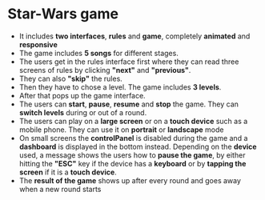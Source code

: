# Star-Wars game

- It includes **two interfaces**, **rules** and **game**, completely **animated** and **responsive**
- The game includes **5 songs** for different stages.
- The users get in the rules interface first where they can read three screens of rules by clicking **"next"** and **"previous"**.
- They can also **"skip"** the rules.
- Then they have to chose a level. The game includes **3 levels**.
- After that pops up the game interface.
- The users can **start**, **pause**, **resume** and **stop** the game. They can **switch levels** during or out of a round.
- The users can play on a **large screen** or on a **touch device** such as a mobile phone. They can use it on **portrait** or **landscape** mode
- On small screens the **controlPanel** is disabled during the game and a **dashboard** is displayed in the bottom instead. Depending on the **device** used, a message shows the users how to **pause the game**, by either hitting the **"ESC"** key if the device has a **keyboard** or by **tapping the screen** if it is a **touch device**.
- The **result of the game** shows up after every round and goes away when a new round starts
